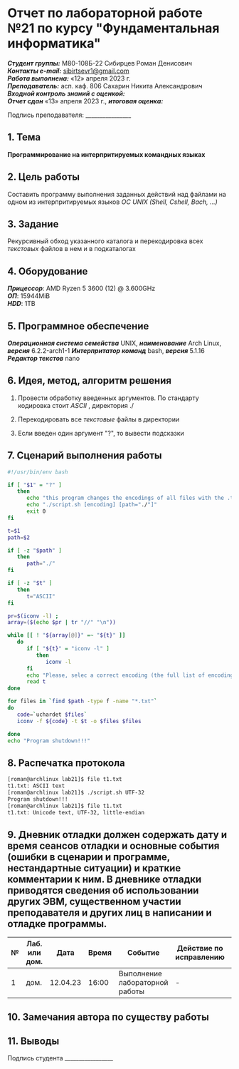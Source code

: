 # Отчет по лабораторной работе №21 по курсу "Фундаментальная информатика"

___Студент группы:___ М80-108Б-22 Сибирцев Роман Денисович \
___Контакты e-mail:___ sibirtsevr1@gmail.com \
___Работа выполнена:___ «12» апреля 2023 г. \
___Преподаватель:___ асп. каф. 806 Сахарин Никита Александрович \
___Входной контроль знаний с оценкой:___  \
___Отчет сдан___ «13» апреля 2023 г., ___итоговая оценка:___ 

Подпись преподавателя: ________________ 

## 1. Тема

__Программирование на интерпритируемых командных языках__

## 2. Цель работы

Составить программу выполнения заданных действий над файлами на одном из интерпритируемых языков _ОС UNIX (Shell, Cshell, Bach, ...)_

## 3. Задание

Рекурсивный обход указанного каталога и перекодировка всех _текстовых_ файлов в нем и в подкаталогах

## 4. Оборудование

___Прицессор___: AMD Ryzen 5 3600 (12) @ 3.600GHz \
___ОП___: 15944MiB \
___HDD___: 1TB

## 5. Программное обеспечение

___Операционная система семейства___ UNIX, ___наименование___ Arch Linux, ___версия___  6.2.2-arch1-1
___Интерпритатор команд___ bash, ___версия___ 5.1.16
___Редактор текстов___ nano

## 6. Идея, метод, алгоритм решения

1. Провести обработку введенных аргументов. По стандарту кодировка стоит _ASCII_ , директория ./

2. Перекодировать все _текстовые_ файлы в директории

3. Если введен один аргумент "?", то вывести подсказки

## 7. Сценарий выполнения работы

```bash
#!/usr/bin/env bash

if [ "$1" = "?" ]
   then
      echo "this program changes the encodings of all files with the .txt extension"
      echo "./script.sh [encoding] [path="./"]"
      exit 0
fi

t=$1
path=$2

if [ -z "$path" ]
   then
      path="./"
fi

if [ -z "$t" ]
   then
      t="ASCII"
fi

pr=$(iconv -l) ;
array=($(echo $pr | tr "//" "\n")) 

while [[ ! "${array[@]}" =~ "${t}" ]] 
   do 
      if [ "${t}" = "iconv -l" ]
         then
            iconv -l
      fi
      echo "Please, selec a correct encoding (the full list of encodings can be found here iconv -l)"
      read t
done

for files in `find $path -type f -name "*.txt"`
do
   code=`uchardet $files` 
   iconv -f ${code} -t $t -o $files $files

done
echo "Program shutdown!!!"
```

## 8. Распечатка протокола

```bash
[roman@archlinux lab21]$ file t1.txt 
t1.txt: ASCII text
[roman@archlinux lab21]$ ./script.sh UTF-32
Program shutdown!!!
[roman@archlinux lab21]$ file t1.txt 
t1.txt: Unicode text, UTF-32, little-endian
```

## 9. Дневник отладки должен содержать дату и время сеансов отладки и основные события (ошибки в сценарии и программе, нестандартные ситуации) и краткие комментарии к ним. В дневнике отладки приводятся сведения об использовании других ЭВМ, существенном участии преподавателя и других лиц в написании и отладке программы.

| № |  Лаб. или дом. | Дата | Время | Событие | Действие по исправлению | Примечание |
| ------ | ------ | ------ | ------ | ------ | ------ | ------ |
| 1 | дом. | 12.04.23 | 16:00 | Выполнение лабораторной работы | - | - |

## 10. Замечания автора по существу работы


## 11. Выводы

Подпись студента _________________
